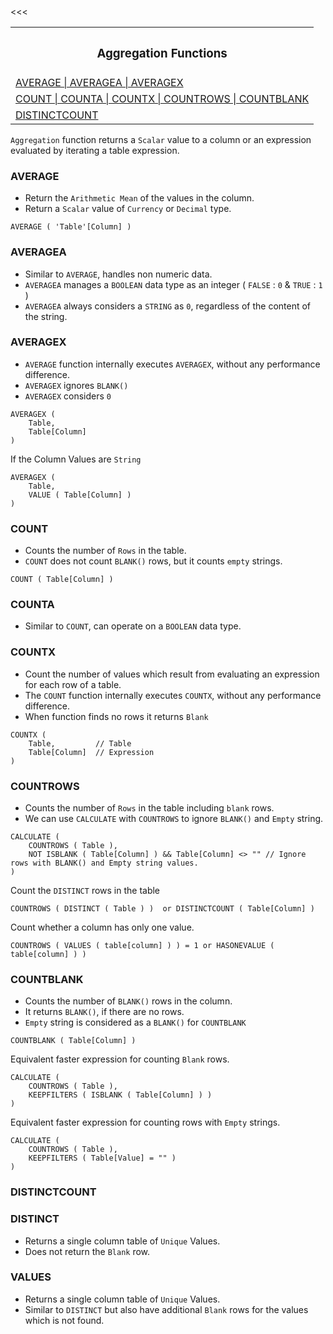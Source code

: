 <table align=center>
    <tr><th><h3>Aggregation Functions</h3></th></tr>
    <tr><td><a href=#avg>AVERAGE | AVERAGEA | AVERAGEX</a></td><</tr>
    <tr><td><a href=#count>COUNT | COUNTA | COUNTX | COUNTROWS | COUNTBLANK</a></td><</tr>
    <tr><td><a href=#distinct>DISTINCTCOUNT</a></td><</tr>    
</table>


`Aggregation` function returns a `Scalar` value to a column or an expression evaluated by iterating a table expression.

### AVERAGE

- Return the `Arithmetic Mean` of the values in the column.
- Return a `Scalar` value of `Currency` or `Decimal` type.

```DAX
AVERAGE ( 'Table'[Column] )
```

### AVERAGEA

- Similar to `AVERAGE`, handles non numeric data.
- `AVERAGEA` manages a `BOOLEAN` data type as an integer ( `FALSE` : `0` & `TRUE` : `1` )
- `AVERAGEA` always considers a `STRING` as `0`, regardless of the content of the string.

### AVERAGEX

- `AVERAGE` function internally executes `AVERAGEX`,  without any performance difference.
- `AVERAGEX` ignores `BLANK()`
- `AVERAGEX` considers `0`

```DAX
AVERAGEX (
    Table,
    Table[Column]
)
```

If the Column Values are `String`

```DAX
AVERAGEX (
    Table,
    VALUE ( Table[Column] )
)
```

### COUNT

- Counts the number of `Rows` in the table.
- `COUNT` does not count `BLANK()` rows, but it counts `empty` strings.

```DAX
COUNT ( Table[Column] )
```

### COUNTA

- Similar to `COUNT`, can operate on a `BOOLEAN` data type.

### COUNTX

- Count the number of values which result from evaluating an expression for each row of a table.
- The `COUNT` function internally executes `COUNTX`, without any performance difference.
- When function finds no rows it returns `Blank`

```DAX
COUNTX (
    Table,         // Table
    Table[Column]  // Expression
)
```        

### COUNTROWS

- Counts the number of `Rows` in the table including `blank` rows.
- We can use `CALCULATE` with `COUNTROWS` to ignore `BLANK()` and `Empty` string.

```DAX
CALCULATE (
    COUNTROWS ( Table ),
    NOT ISBLANK ( Table[Column] ) && Table[Column] <> "" // Ignore rows with BLANK() and Empty string values.
)
```

Count the `DISTINCT` rows in the table

```DAX
COUNTROWS ( DISTINCT ( Table ) )  or DISTINCTCOUNT ( Table[Column] )
```

Count whether a column has only one value.

```DAX
COUNTROWS ( VALUES ( table[column] ) ) = 1 or HASONEVALUE ( table[column] ) )
```

### COUNTBLANK

- Counts the number of `BLANK()` rows in the column.
- It returns `BLANK()`, if there are no rows.
- `Empty` string is considered as a `BLANK()` for `COUNTBLANK`

```DAX
COUNTBLANK ( Table[Column] )
```

Equivalent faster expression for counting `Blank` rows.

```DAX
CALCULATE (
    COUNTROWS ( Table ),
    KEEPFILTERS ( ISBLANK ( Table[Column] ) )
)
```

Equivalent faster expression for counting rows with `Empty` strings.

```DAX
CALCULATE (
    COUNTROWS ( Table ),
    KEEPFILTERS ( Table[Value] = "" )
)
```

### DISTINCTCOUNT


### DISTINCT

- Returns a single column table of `Unique` Values.
- Does not return the `Blank` row.


### VALUES

- Returns a single column table of `Unique` Values.
- Similar to `DISTINCT` but also have additional `Blank` rows for the values which is not found.
